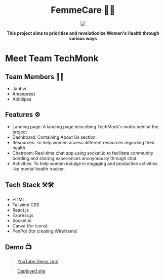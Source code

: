 <h1 align="center"> FemmeCare 💅👸 </h1>

<div align="center">
<img  src="https://user-images.githubusercontent.com/80174214/211193256-39bdaed6-b0c2-4efb-8fb0-e5745b15f11d.png">
</div>

<b><p align="center">This project aims to prioritise and revolutionize Women's Health through various ways
</p></b>

<div>

# Meet Team TechMonk

## Team Members 👭👭

- Janhvi
- Amanpreet
- Abhilipsa

## Features ⚙️

- Landing page: A landing page describing TechMonk's motto behind the project
- Dashboard: Containing About Us section.
- Resources: To help women access different resources regarding their health.
- Chatroom: Real-time chat app using socket.io to facilitate community bonding and sharing experiences anonymously through chat.
- Activities: To help women indulge in engaging and productive activities like mental health tracker.


## Tech Stack ⚒️🛠️

- HTML 
- Tailwind CSS 
- React.js 
- Express.js 
- Socket.io 
- Canva (for icons)
- PenPot (for creating Wireframe)

## Demo 📺

> [YouTube Demo Link](https://youtu.be/DqbncHhNFeo)


> [Deployed site](https://tech-monk-femmecare.vercel.app/)
  </div>
